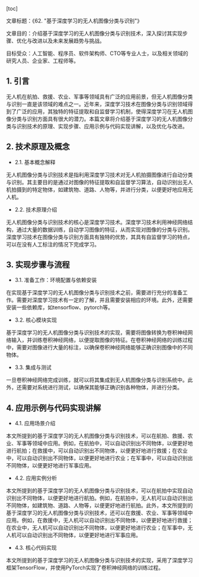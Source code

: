
[toc]                    
                
                
文章标题：《62. "基于深度学习的无人机图像分类与识别"》

文章目的：介绍基于深度学习的无人机图像分类与识别技术，深入探讨其实现步骤、优化与改进以及未来发展趋势与挑战。

目标受众：人工智能、程序员、软件架构师、CTO等专业人士，以及相关领域的研究人员、企业家、工程师等。

## 1. 引言

无人机在航拍、救援、农业、军事等领域具有广泛的应用前景，但无人机图像分类与识别一直是该领域的难点之一。近年来，深度学习技术在图像分类与识别领域得到了广泛的应用，其独特的特征提取和自监督学习机制，使得深度学习在无人机图像分类与识别方面具有很大的潜力。本篇文章将介绍基于深度学习的无人机图像分类与识别技术的原理、实现步骤、应用示例与代码实现讲解，以及优化与改进。

## 2. 技术原理及概念

- 2.1. 基本概念解释

无人机图像分类与识别技术是指利用深度学习技术对无人机拍摄图像进行自动分类与识别。其主要目的是通过对图像的特征提取和自监督学习算法，自动识别出无人机拍摄到的特定物体，如建筑物、道路、人物等，并进行分类，以便更好地应用无人机。

- 2.2. 技术原理介绍

无人机图像分类与识别技术的核心是深度学习技术。深度学习技术利用神经网络结构，通过大量的数据训练，自动学习图像的特征，从而实现对图像的分类与识别。深度学习技术在图像分类与识别方面具有独特的优势，其具有自监督学习的特点，可以在没有人工标注的情况下完成学习。

## 3. 实现步骤与流程

- 3.1. 准备工作：环境配置与依赖安装

在实现基于深度学习的无人机图像分类与识别技术之前，需要进行充分的准备工作。需要对深度学习技术有一定的了解，并且需要安装相应的环境。此外，还需要安装一些依赖库，如tensorflow、pytorch等。

- 3.2. 核心模块实现

基于深度学习的无人机图像分类与识别技术的实现，需要将图像转换为卷积神经网络输入，并训练卷积神经网络，以便提取图像的特征。在卷积神经网络的训练过程中，需要对图像进行大量的标注，以确保卷积神经网络能够正确识别图像中的不同物体。

- 3.3. 集成与测试

一旦卷积神经网络完成训练，就可以将其集成到无人机图像分类与识别系统中。此外，还需要对系统进行测试，以确保其能够正确识别各种物体，并进行分类。

## 4. 应用示例与代码实现讲解

- 4.1. 应用场景介绍

本文所提到的基于深度学习的无人机图像分类与识别技术，可以在航拍、救援、农业、军事等领域中应用。例如，在航拍中，可以自动识别出不同物体，以便更好地进行航拍；在救援中，可以自动识别出不同物体，以便更好地进行救援；在农业中，可以自动识别出不同物体，以便更好地进行农业；在军事中，可以自动识别出不同物体，以便更好地进行军事应用。

- 4.2. 应用实例分析

本文所提到的基于深度学习的无人机图像分类与识别技术，可以在航拍中实现自动识别出不同物体，以便更好地进行航拍。例如，在航拍中，无人机可以自动识别出不同物体，如建筑物、道路、人物等，以便更好地进行航拍。此外，本文所提到的基于深度学习的无人机图像分类与识别技术，还可以在救援、农业、军事等领域中应用。例如，在救援中，无人机可以自动识别出不同物体，以便更好地进行救援；在农业中，无人机可以自动识别出不同物体，以便更好地进行农业；在军事中，无人机可以自动识别出不同物体，以便更好地进行军事应用。

- 4.3. 核心代码实现

本文所提到的基于深度学习的无人机图像分类与识别技术的实现，采用了深度学习框架TensorFlow，并使用PyTorch实现了卷积神经网络的训练过程。

